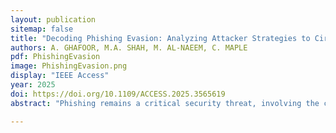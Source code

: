 ```yaml
---
layout: publication
sitemap: false
title: "Decoding Phishing Evasion: Analyzing Attacker Strategies to Circumvent Detection Systems"
authors: A. GHAFOOR, M.A. SHAH, M. AL-NAEEM, C. MAPLE
pdf: PhishingEvasion
image: PhishingEvasion.png
display: "IEEE Access"
year: 2025
doi: https://doi.org/10.1109/ACCESS.2025.3565619
abstract: "Phishing remains a critical security threat, involving the creation of fraudulent websites to capture sensitive information. Despite existing detection systems, sophisticated attackers have developed advanced evasion techniques that undermine these defenses. This paper highlights the significant challenge of these novel methods, focusing on how attackers manage to prolong the operational lifespan of phishing sites. Our research investigates how attackers circumvent traditional security layers by employing a combination of target filtering mechanisms, bot detection evasion, blacklisting avoidance, and honeypots. Our experimental findings indicate that these evasion strategies can achieve an effectiveness rate of 80% to 85% in extending the viability of phishing sites. We have empirically demonstrated the exposure of current systems to these attacks, revealing specific vulnerabilities and exploitation points. These results underscore the urgent need for enhanced detection frameworks that address the layered and adaptive nature of modern phishing tactics. Our work highlights a critical gap in current security measures and poses a challenge to solution providers: there is a pressing need for novel mitigations to safeguard users against these sophisticated phishing threats."

---
```

